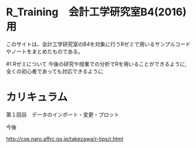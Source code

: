 # R_Training　会計工学研究室B4(2016)用

このサイトは、会計工学研究室のB4を対象に行うRゼミで用いるサンプルコードやノートをまとめたものである。

#1 Rゼミについて
今後の研究や授業での分析でRを用いることができるように,全くの初心者であっても対応できるように


# カリキュラム

第１回目　データのインポート・変更・プロット

今後

http://cse.naro.affrc.go.jp/takezawa/r-tips/r.html

